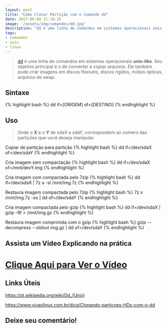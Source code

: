 ```yaml
---
layout: post
title: "Como Clonar Partição com o Comando dd"
date: 2017-09-09 21:18:35
image: '/assets/img/comandos/dd.jpg'
description: "dd é uma linha de comandos em sistemas operacionais unix-like. Seu objetivo principal é o de converter e copiar arquivos."
tags:
- comandos
- unix
- linux
---
```


> [dd](https://pt.wikipedia.org/wiki/Dd_(Unix)) é uma linha de comandos em sistemas operacionais __unix-like__. Seu objetivo principal é o de converter e copiar arquivos. Ele também pode criar imagens em discos flexíveis, discos rígidos, mídias ópticas, arquivos de swap.

## Sintaxe
{% highlight bash %}
dd if=[ORIGEM] of=[DESTINO]
{% endhighlight %}

## Uso

> Onde o __X__ e o __Y__ de sdaX e sdaY, correspondem ao número das partições que você deseja manipular.

Copiar de partição para partição
{% highlight bash %}
dd if=/dev/sdaX of=/dev/sdaY
{% endhighlight %}

Cria imagem sem compactação
{% highlight bash %}
dd if=/dev/sdaX of=/mnt/devY.img
{% endhighlight %}

Cria imagem com compactada pelo 7zip
{% highlight bash %}
dd if=/dev/sdaX | 7z a -si /mnt/img.7z
{% endhighlight %}

Restaura imagem compactada pelo 7zip
{% highlight bash %}
7z x /mnt/img.7z -so | dd of=/dev/sdaY
{% endhighlight %}

Cria imagem compactada pelo gzip
{% highlight bash %}
dd if=/dev/sdaX | gzip -9f > /mnt/img.gz
{% endhighlight %}

Restaura imagem comprimida com o gzip
{% highlight bash %}
gzip --decompress --stdout img.gz | dd of=/dev/sdaY
{% endhighlight %}

## Assista um Vídeo Explicando na prática

# [Clique Aqui para Ver o Vídeo](https://www.youtube.com/watch?v=_TnBJyx_q9k)


## Links Úteis

<https://pt.wikipedia.org/wiki/Dd_(Unix)>

<https://www.vivaolinux.com.br/dica/Clonando-particoes-HDs-com-o-dd>

## Deixe seu comentário!

<script async src="https://pagead2.googlesyndication.com/pagead/js/adsbygoogle.js"></script>

<!-- Informat -->
<ins class="adsbygoogle"
 style="display:block"
 data-ad-client="ca-pub-2838251107855362"
 data-ad-slot="2327980059"
 data-ad-format="auto"
 data-full-width-responsive="true"></ins>

<script>
(adsbygoogle = window.adsbygoogle || []).push({});
</script>



